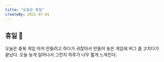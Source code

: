 ```yaml
---
title: "오늘은 휴일"
createBy: 2022-07-01
---
```



## 휴일 🎪
오늘은 충북 게임 마저 만들려고 하다가 귀찮아서 만들어 놓은 게임에 버그 좀 고치다가 끝났다. 오늘 늦게 일어나서 그런지 하루가 너무 짧게 느껴진다.